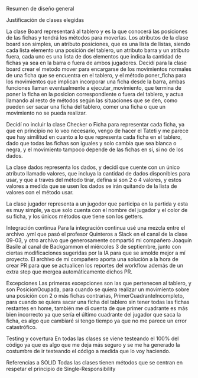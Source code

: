 Resumen de diseño general



Justificación de clases elegidas

La clase Board representará al tablero y es la que conocerá las posiciones de las fichas y tendrá los métodos para moverlas. Los atributos de la clase board son simples, un atributo posiciones, que es una lista de listas, siendo cada lista elemento una posición del tablero, un atributo barra y un atributo fuera, cada uno es una lista de dos elementos que indica la cantidad de fichas ya sea en la barra o fuera de ambos jugadores. Decidí para la clase board crear el metodo mover para encargarse de los movimientos normales de una ficha que se encuentra en el tablero, y el método poner_ficha para los movimientos que implican incorporar una ficha desde la barra, ambas funciones llaman eventualmente a ejecutar_movimiento, que termina de poner la ficha en la posicion correspondiente o fuera del tablero, y actua llamando al resto de métodos según las situaciones que se den, como pueden ser sacar una ficha del tablero, comer una ficha o que un movimiento no se pueda realizar.

Decidí no incluir la clase Checker o Ficha para representar cada ficha, ya que en principio no lo veo necesario, vengo de hacer el Tateti y me parece que hay similitud en cuanto a lo que representa cada ficha en el tablero, dado que todas las fichas son iguales y solo cambia que sea blanca o negra, y el movimiento tampoco depende de las fichas en sí, si no de los dados.

La clase dados representa los dados, y decidí que cuente con un único atributo llamado valores, que incluya la cantidad de dados disponibles para usar, y que a través del método tirar, defina si son 2 o 4 valores, y estos valores a medida que se usen los dados se irán quitando de la lista de valores con el método usar.

La clase jugador representa a un jugodor que participa en la partida y esta es muy simple, ya que solo cuenta con el nombre del jugador y el color de su ficha, y los únicos métodos que tiene son los getters.

Integración continua
Para la integración continua usé una mezcla entre el archivo .yml que pasó el profesor Quinteros a Slack en el canal de la clase 09-03, y otro archivo que generosamente compartió mi compañero Joaquín Basile al canal de Backgammon el miércoles 3 de septiembre, junto con ciertas modificaciones sugeridas por la IA para que se amolde mejor a mí proyecto. El archivo de mi compañero aporta una solución a la hora de crear PR para que se actualicen los reportes del workflow además de un extra step que mergea automáticamente dichos PR.

Excepciones
Las primeras excepciones son las que pertenecen al tablero, y son PosicionOcupada, para cuando se quiera realizar un movimiento sobre una posición con 2 o más fichas contrarias, PrimerCuadranteIncompleto, para cuando se quiera sacar una ficha del tablero sin tener todas las fichas restantes en home, también me dí cuenta de que primer cuadrante es más bien incorrecto ya que sería el último cuadrante del jugador que saca la ficha, es algo que cambiaré si tengo tiempo ya que no me parece un error catastrófico.

Testing y covertura
En todas las clases se viene testeando el 100% del código ya que es algo que me deja más seguro y se me ha generado la costumbre de ir testeando el código a medida que lo voy haciendo.

Referencias a SOLID
Todas las clases tienen métodos que se centran en respetar el principio de Single-Responsibility